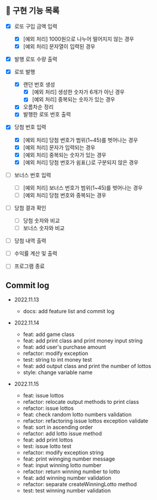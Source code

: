 ## 📝 구현 기능 목록
- [X] 로또 구입 금액 입력
  - [X] [예외 처리] 1000원으로 나누어 떨어지지 않는 경우
  - [X] [예외 처리] 문자열이 입력된 경우
- [X] 발행 로또 수량 출력
- [X] 로또 발행
  - [X] 랜던 번호 생성
    - [X] [예외 처리] 생성한 숫자가 6개가 아닌 경우
    - [X] [예외 처리] 중복되는 숫자가 있는 경우
  - [X] 오름차순 정리
  - [X] 발행한 로또 번호 출력
- [X] 당첨 번호 입력
  - [X] [예외 처리] 당첨 번호가 범위(1~45)를 벗어나는 경우
  - [X] [예외 처리] 문자가 입력되는 경우
  - [X] [예외 처리] 중복되는 숫자가 있는 경우
  - [X] [예외 처리] 당첨 번호가 쉼표(,)로 구분되지 않은 경우
- [ ] 보너스 번호 입력
  - [ ] [예외 처리] 보너스 번호가 범위(1~45)를 벗어나는 경우
  - [ ] [예외 처리] 당첨 번호와 중복되는 경우
- [ ] 당첨 결과 확인
  - [ ] 당첨 숫자와 비교
  - [ ] 보너스 숫자와 비교
- [ ] 당첨 내역 출력
- [ ] 수익률 계산 및 출력
- [ ] 프로그램 종료


## Commit log
- 2022.11.13
  - docs: add feature list and commit log

- 2022.11.14
  - feat: add game class
  - feat: add print class and print money input string
  - feat: add user's purchase amount
  - refactor: modify exception
  - test: string to int money test
  - feat: add output class and print the number of lottos
  - style: change variable name

- 2022.11.15
  - feat: issue lottos
  - refactor: relocate output methods to print class
  - refactor: issue lottos
  - feat: check random lotto numbers validation
  - refactor: refactoring issue lottos exception validate
  - feat: sort in ascending order
  - refactor: add lotto issue method
  - feat: add print lottos
  - test: issue lotto test
  - refactor: modify exception string
  - feat: print winnging number message
  - feat: input winning lotto number
  - refactor: return winning number to lotto
  - feat: add winning number validation
  - refactor: separate createWinningLotto method
  - test: test winning number validation